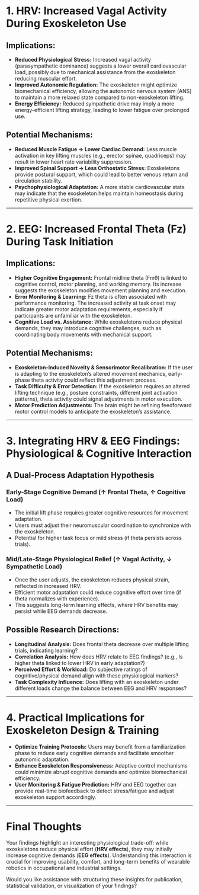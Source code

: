 # 1. HRV: Increased Vagal Activity During Exoskeleton Use

## Implications:
- **Reduced Physiological Stress:** Increased vagal activity (parasympathetic dominance) suggests a lower overall cardiovascular load, possibly due to mechanical assistance from the exoskeleton reducing muscular effort.
- **Improved Autonomic Regulation:** The exoskeleton might optimize biomechanical efficiency, allowing the autonomic nervous system (ANS) to maintain a more relaxed state compared to non-exoskeleton lifting.
- **Energy Efficiency:** Reduced sympathetic drive may imply a more energy-efficient lifting strategy, leading to lower fatigue over prolonged use.

## Potential Mechanisms:
- **Reduced Muscle Fatigue → Lower Cardiac Demand:** Less muscle activation in key lifting muscles (e.g., erector spinae, quadriceps) may result in lower heart rate variability suppression.
- **Improved Spinal Support → Less Orthostatic Stress:** Exoskeletons provide postural support, which could lead to better venous return and circulation stability.
- **Psychophysiological Adaptation:** A more stable cardiovascular state may indicate that the exoskeleton helps maintain homeostasis during repetitive physical exertion.

---

# 2. EEG: Increased Frontal Theta (Fz) During Task Initiation

## Implications:
- **Higher Cognitive Engagement:** Frontal midline theta (Fmθ) is linked to cognitive control, motor planning, and working memory. Its increase suggests the exoskeleton modifies movement planning and execution.
- **Error Monitoring & Learning:** Fz theta is often associated with performance monitoring. The increased activity at task onset may indicate greater motor adaptation requirements, especially if participants are unfamiliar with the exoskeleton.
- **Cognitive Load vs. Assistance:** While exoskeletons reduce physical demands, they may introduce cognitive challenges, such as coordinating body movements with mechanical support.

## Potential Mechanisms:
- **Exoskeleton-Induced Novelty & Sensorimotor Recalibration:** If the user is adapting to the exoskeleton’s altered movement mechanics, early-phase theta activity could reflect this adjustment process.
- **Task Difficulty & Error Detection:** If the exoskeleton requires an altered lifting technique (e.g., posture constraints, different joint activation patterns), theta activity could signal adjustments in motor execution.
- **Motor Prediction Adjustments:** The brain might be refining feedforward motor control models to anticipate the exoskeleton’s assistance.

---

# 3. Integrating HRV & EEG Findings: Physiological & Cognitive Interaction

## A Dual-Process Adaptation Hypothesis

### **Early-Stage Cognitive Demand (↑ Frontal Theta, ↑ Cognitive Load)**
- The initial lift phase requires greater cognitive resources for movement adaptation.
- Users must adjust their neuromuscular coordination to synchronize with the exoskeleton.
- Potential for higher task focus or mild stress (if theta persists across trials).

### **Mid/Late-Stage Physiological Relief (↑ Vagal Activity, ↓ Sympathetic Load)**
- Once the user adjusts, the exoskeleton reduces physical strain, reflected in increased HRV.
- Efficient motor adaptation could reduce cognitive effort over time (if theta normalizes with experience).
- This suggests long-term learning effects, where HRV benefits may persist while EEG demands decrease.

## Possible Research Directions:
- **Longitudinal Analysis:** Does frontal theta decrease over multiple lifting trials, indicating learning?
- **Correlation Analysis:** How does HRV relate to EEG findings? (e.g., Is higher theta linked to lower HRV in early adaptation?)
- **Perceived Effort & Workload:** Do subjective ratings of cognitive/physical demand align with these physiological markers?
- **Task Complexity Influence:** Does lifting with an exoskeleton under different loads change the balance between EEG and HRV responses?

---

# 4. Practical Implications for Exoskeleton Design & Training

- **Optimize Training Protocols:** Users may benefit from a familiarization phase to reduce early cognitive demands and facilitate smoother autonomic adaptation.
- **Enhance Exoskeleton Responsiveness:** Adaptive control mechanisms could minimize abrupt cognitive demands and optimize biomechanical efficiency.
- **User Monitoring & Fatigue Prediction:** HRV and EEG together can provide real-time biofeedback to detect stress/fatigue and adjust exoskeleton support accordingly.

---

# Final Thoughts

Your findings highlight an interesting physiological trade-off: while exoskeletons reduce physical effort (**HRV effects**), they may initially increase cognitive demands (**EEG effects**). Understanding this interaction is crucial for improving usability, comfort, and long-term benefits of wearable robotics in occupational and industrial settings.

Would you like assistance with structuring these insights for publication, statistical validation, or visualization of your findings?
